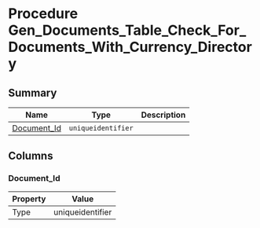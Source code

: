 # Procedure Gen_Documents_Table_Check_For_Documents_With_Currency_Directory


## Summary

| Name | Type | Description |
| - | - | --- |
|[Document_Id](#document_id)|`uniqueidentifier` ||

## Columns

### Document_Id

| Property | Value |
| - | - |
|Type|uniqueidentifier|


